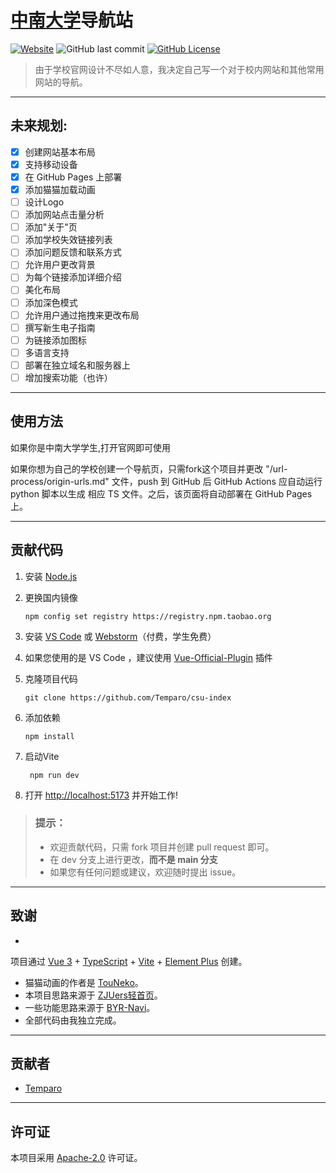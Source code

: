 # [中南大学](https://www.csu.edu.cn/)导航站

[![Website](https://img.shields.io/website?url=https%3A%2F%2Fcsu-index.github.io%2F&up_message=CSU-Index&down_message=Time%20out&style=for-the-badge)](https://csu-index.github.io/)
![GitHub last commit](https://img.shields.io/github/last-commit/Temparo/csu-index?style=for-the-badge)
[![GitHub License](https://img.shields.io/github/license/Temparo/csu-index?style=for-the-badge)](LICENSE)

> 由于学校官网设计不尽如人意，我决定自己写一个对于校内网站和其他常用网站的导航。

---

## 未来规划:

- [x] 创建网站基本布局
- [x] 支持移动设备
- [x] 在 GitHub Pages 上部署
- [x] 添加猫猫加载动画
- [ ] 设计Logo
- [ ] 添加网站点击量分析
- [ ] 添加"关于"页
- [ ] 添加学校失效链接列表
- [ ] 添加问题反馈和联系方式
- [ ] 允许用户更改背景
- [ ] 为每个链接添加详细介绍
- [ ] 美化布局
- [ ] 添加深色模式
- [ ] 允许用户通过拖拽来更改布局
- [ ] 撰写新生电子指南
- [ ] 为链接添加图标
- [ ] 多语言支持
- [ ] 部署在独立域名和服务器上
- [ ] 增加搜索功能（也许）

---

## 使用方法

如果你是中南大学学生,打开官网即可使用

如果你想为自己的学校创建一个导航页，只需fork这个项目并更改 "/url-process/origin-urls.md" 文件，push 到 GitHub 后 GitHub
Actions 应自动运行 python 脚本以生成
相应 TS 文件。之后，该页面将自动部署在 GitHub Pages 上。

---

## 贡献代码

1. 安装 [Node.js](https://nodejs.org/en/download/)

2. 更换国内镜像

    ```shell
    npm config set registry https://registry.npm.taobao.org
    ```

3. 安装 [VS Code](https://code.visualstudio.com/) 或 [Webstorm](https://www.jetbrains.com/webstorm/)（付费，学生免费）

4. 如果您使用的是 VS Code ，建议使用 [Vue-Official-Plugin](https://marketplace.visualstudio.com/items?itemName=Vue.volar)
   插件

5. 克隆项目代码

   ```shell
   git clone https://github.com/Temparo/csu-index
   ```

6. 添加依赖

   ```shell
   npm install
   ```

7. 启动Vite

   ```shell
    npm run dev
   ```

8. 打开 [http://localhost:5173](http://localhost:5173) 并开始工作!

> ### 提示：
> - 欢迎贡献代码，只需 fork 项目并创建 pull request 即可。
> - 在 dev 分支上进行更改，**而不是 main 分支**
> - 如果您有任何问题或建议，欢迎随时提出 issue。

---

## 致谢

-
项目通过 [Vue 3](https://vuejs.org/) + [TypeScript](https://www.typescriptlang.org/) + [Vite](https://vitejs.dev/) + [Element Plus](https://element-plus.org)
创建。
- 猫猫动画的作者是 [TouNeko](https://codepen.io/touneko)。
- 本项目思路来源于 [ZJUers轻首页](https://zjuers.com/)。
- 一些功能思路来源于 [BYR-Navi](https://github.com/BYR-Navi/BYR-Navi)。
- 全部代码由我独立完成。

---

## 贡献者

- [Temparo](https://github.com/Temparo)

---

## 许可证

本项目采用 [Apache-2.0](LICENSE) 许可证。